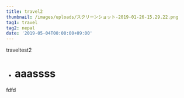 ```yaml
---
title: travel2
thumbnail: /images/uploads/スクリーンショット-2019-01-26-15.29.22.png
tag1: travel
tag2: nepal
date: '2019-05-04T00:00:00+09:00'
---
```

traveltest2

* # aaa**ssss**


fdfd
